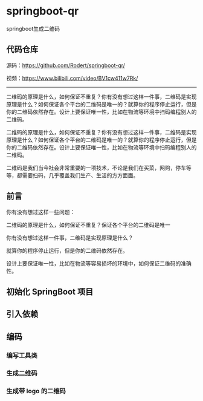 # springboot-qr
springboot生成二维码


## 代码仓库


源码：<https://github.com/Rodert/springboot-qr/>

视频：<https://www.bilibili.com/video/BV1cw411w7Rk/>



---



二维码的原理是什么，如何保证不重复？你有没有想过这样一件事，二维码是实现原理是什么？如何保证各个平台的二维码是唯一的？就算你的程序停止运行，但是你的二维码依然存在。设计上要保证唯一性，比如在物流等环境中扫码编程别人的二维码。


二维码的原理是什么，如何保证不重复？你有没有想过这样一件事，二维码是实现原理是什么？如何保证各个平台的二维码是唯一的？就算你的程序停止运行，但是你的二维码依然存在。设计上要保证唯一性，比如在物流等环境中扫码编程别人的二维码。





二维码是我们当今社会非常重要的一项技术，不论是我们在买菜，网购，停车等等，都需要扫码，几乎覆盖我们生产、生活的方方面面。



## 前言

你有没有想过这样一些问题：

二维码的原理是什么，如何保证不重复？保证各个平台的二维码是唯一

你有没有想过这样一件事，二维码是实现原理是什么？

就算你的程序停止运行，但是你的二维码依然存在。

设计上要保证唯一性，比如在物流等容易损坏的环境中，如何保证二维码的准确性。


## 初始化 SpringBoot 项目



## 引入依赖



## 编码

### 编写工具类

### 生成二维码

### 生成带 logo 的二维码


